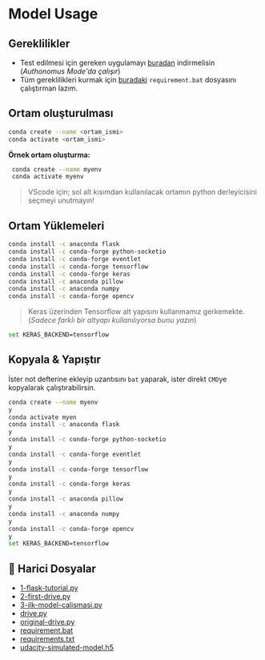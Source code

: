 # Model Usage

## Gereklilikler

* Test edilmesi için gereken uygulamayı [buradan](https://github.com/yedehrab/self-driving-car-sim) indirmelisin (*Authonomus Mode'da çalışır*)
* Tüm gereklilikleri kurmak için [buradaki](./requirement.bat) `requirement.bat` dosyasını çalıştırman lazım.

## Ortam oluşturulması

```bash
conda create --name <ortam_ismi>
conda activate <ortam_ismi>
```

**Örnek ortam oluşturma:**

```bash
 conda create --name myenv
 conda activate myenv
 ```

 > VScode için; sol alt kısımdan kullanılacak ortamın python derleyicisini seçmeyi unutmayın!

## Ortam Yüklemeleri

```bash
conda install -c anaconda flask
conda install -c conda-forge python-socketio
conda install -c conda-forge eventlet
conda install -c conda-forge tensorflow
conda install -c conda-forge keras
conda install -c anaconda pillow
conda install -c anaconda numpy
conda install -c conda-forge opencv
```

> Keras üzerinden Tensorflow alt yapısını kullanmamız gerkemekte. (*Sadece farklı bir altyapı kullanılıyorsa bunu yazın*)

```bash
set KERAS_BACKEND=tensorflow
```

## Kopyala & Yapıştır

İster not defterine ekleyip uzantısını `bat` yaparak, ister direkt `CMD`ye kopyalarak çalıştırabilirsin.

```bash
conda create --name myenv
y
conda activate myen
conda install -c anaconda flask
y
conda install -c conda-forge python-socketio
y
conda install -c conda-forge eventlet
y
conda install -c conda-forge tensorflow
y
conda install -c conda-forge keras
y
conda install -c anaconda pillow
y
conda install -c anaconda numpy
y
conda install -c conda-forge opencv
y
set KERAS_BACKEND=tensorflow
```

<!--Index-->

## 📂 Harici Dosyalar

- [1-flask-tutorial.py](./1-flask-tutorial.py)
- [2-first-drive.py](./2-first-drive.py)
- [3-ilk-model-calismasi.py](./3-ilk-model-calismasi.py)
- [drive.py](./drive.py)
- [original-drive.py](./original-drive.py)
- [requirement.bat](./requirement.bat)
- [requirements.txt](./requirements.txt)
- [udacity-simulated-model.h5](./udacity-simulated-model.h5)

<!--Index-->
